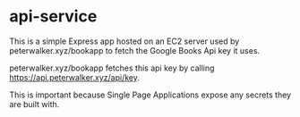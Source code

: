 # api-service

This is a simple Express app hosted on an EC2 server used by peterwalker.xyz/bookapp to fetch the Google Books Api key it uses.

peterwalker.xyz/bookapp fetches this api key by calling https://api.peterwalker.xyz/api/key.

This is important because Single Page Applications expose any secrets they are built with.
